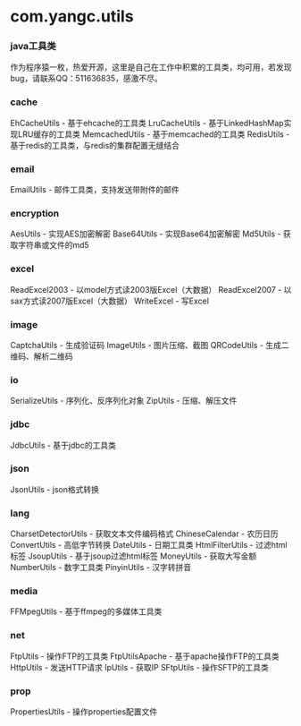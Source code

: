 com.yangc.utils
===============

### java工具类
作为程序猿一枚，热爱开源，这里是自己在工作中积累的工具类，均可用，若发现bug，请联系QQ：511636835，感激不尽。

### cache
EhCacheUtils - 基于ehcache的工具类
LruCacheUtils - 基于LinkedHashMap实现LRU缓存的工具类
MemcachedUtils - 基于memcached的工具类
RedisUtils - 基于redis的工具类，与redis的集群配置无缝结合

### email
EmailUtils - 邮件工具类，支持发送带附件的邮件

### encryption
AesUtils - 实现AES加密解密
Base64Utils - 实现Base64加密解密
Md5Utils - 获取字符串或文件的md5

### excel
ReadExcel2003 - 以model方式读2003版Excel（大数据）
ReadExcel2007 - 以sax方式读2007版Excel（大数据）
WriteExcel - 写Excel

### image
CaptchaUtils - 生成验证码
ImageUtils - 图片压缩、截图
QRCodeUtils - 生成二维码、解析二维码

### io
SerializeUtils - 序列化、反序列化对象
ZipUtils - 压缩、解压文件

### jdbc
JdbcUtils - 基于jdbc的工具类

### json
JsonUtils - json格式转换

### lang
CharsetDetectorUtils - 获取文本文件编码格式
ChineseCalendar - 农历日历
ConvertUtils - 高低字节转换
DateUtils - 日期工具类
HtmlFilterUtils - 过滤html标签
JsoupUtils - 基于jsoup过滤html标签
MoneyUtils - 获取大写金额
NumberUtils - 数字工具类
PinyinUtils - 汉字转拼音

### media
FFMpegUtils - 基于ffmpeg的多媒体工具类

### net
FtpUtils - 操作FTP的工具类
FtpUtilsApache - 基于apache操作FTP的工具类
HttpUtils - 发送HTTP请求
IpUtils - 获取IP
SFtpUtils - 操作SFTP的工具类

### prop
PropertiesUtils - 操作properties配置文件

